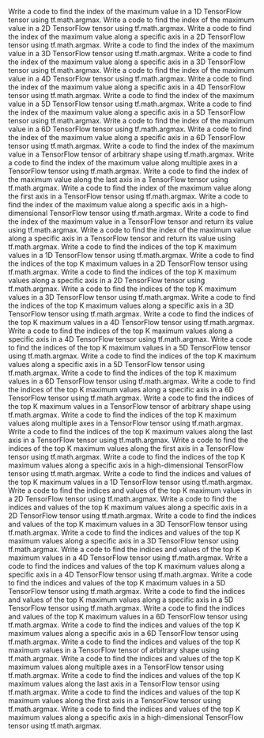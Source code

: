 Write a code to find the index of the maximum value in a 1D TensorFlow tensor using tf.math.argmax.
Write a code to find the index of the maximum value in a 2D TensorFlow tensor using tf.math.argmax.
Write a code to find the index of the maximum value along a specific axis in a 2D TensorFlow tensor using tf.math.argmax.
Write a code to find the index of the maximum value in a 3D TensorFlow tensor using tf.math.argmax.
Write a code to find the index of the maximum value along a specific axis in a 3D TensorFlow tensor using tf.math.argmax.
Write a code to find the index of the maximum value in a 4D TensorFlow tensor using tf.math.argmax.
Write a code to find the index of the maximum value along a specific axis in a 4D TensorFlow tensor using tf.math.argmax.
Write a code to find the index of the maximum value in a 5D TensorFlow tensor using tf.math.argmax.
Write a code to find the index of the maximum value along a specific axis in a 5D TensorFlow tensor using tf.math.argmax.
Write a code to find the index of the maximum value in a 6D TensorFlow tensor using tf.math.argmax.
Write a code to find the index of the maximum value along a specific axis in a 6D TensorFlow tensor using tf.math.argmax.
Write a code to find the index of the maximum value in a TensorFlow tensor of arbitrary shape using tf.math.argmax.
Write a code to find the index of the maximum value along multiple axes in a TensorFlow tensor using tf.math.argmax.
Write a code to find the index of the maximum value along the last axis in a TensorFlow tensor using tf.math.argmax.
Write a code to find the index of the maximum value along the first axis in a TensorFlow tensor using tf.math.argmax.
Write a code to find the index of the maximum value along a specific axis in a high-dimensional TensorFlow tensor using tf.math.argmax.
Write a code to find the index of the maximum value in a TensorFlow tensor and return its value using tf.math.argmax.
Write a code to find the index of the maximum value along a specific axis in a TensorFlow tensor and return its value using tf.math.argmax.
Write a code to find the indices of the top K maximum values in a 1D TensorFlow tensor using tf.math.argmax.
Write a code to find the indices of the top K maximum values in a 2D TensorFlow tensor using tf.math.argmax.
Write a code to find the indices of the top K maximum values along a specific axis in a 2D TensorFlow tensor using tf.math.argmax.
Write a code to find the indices of the top K maximum values in a 3D TensorFlow tensor using tf.math.argmax.
Write a code to find the indices of the top K maximum values along a specific axis in a 3D TensorFlow tensor using tf.math.argmax.
Write a code to find the indices of the top K maximum values in a 4D TensorFlow tensor using tf.math.argmax.
Write a code to find the indices of the top K maximum values along a specific axis in a 4D TensorFlow tensor using tf.math.argmax.
Write a code to find the indices of the top K maximum values in a 5D TensorFlow tensor using tf.math.argmax.
Write a code to find the indices of the top K maximum values along a specific axis in a 5D TensorFlow tensor using tf.math.argmax.
Write a code to find the indices of the top K maximum values in a 6D TensorFlow tensor using tf.math.argmax.
Write a code to find the indices of the top K maximum values along a specific axis in a 6D TensorFlow tensor using tf.math.argmax.
Write a code to find the indices of the top K maximum values in a TensorFlow tensor of arbitrary shape using tf.math.argmax.
Write a code to find the indices of the top K maximum values along multiple axes in a TensorFlow tensor using tf.math.argmax.
Write a code to find the indices of the top K maximum values along the last axis in a TensorFlow tensor using tf.math.argmax.
Write a code to find the indices of the top K maximum values along the first axis in a TensorFlow tensor using tf.math.argmax.
Write a code to find the indices of the top K maximum values along a specific axis in a high-dimensional TensorFlow tensor using tf.math.argmax.
Write a code to find the indices and values of the top K maximum values in a 1D TensorFlow tensor using tf.math.argmax.
Write a code to find the indices and values of the top K maximum values in a 2D TensorFlow tensor using tf.math.argmax.
Write a code to find the indices and values of the top K maximum values along a specific axis in a 2D TensorFlow tensor using tf.math.argmax.
Write a code to find the indices and values of the top K maximum values in a 3D TensorFlow tensor using tf.math.argmax.
Write a code to find the indices and values of the top K maximum values along a specific axis in a 3D TensorFlow tensor using tf.math.argmax.
Write a code to find the indices and values of the top K maximum values in a 4D TensorFlow tensor using tf.math.argmax.
Write a code to find the indices and values of the top K maximum values along a specific axis in a 4D TensorFlow tensor using tf.math.argmax.
Write a code to find the indices and values of the top K maximum values in a 5D TensorFlow tensor using tf.math.argmax.
Write a code to find the indices and values of the top K maximum values along a specific axis in a 5D TensorFlow tensor using tf.math.argmax.
Write a code to find the indices and values of the top K maximum values in a 6D TensorFlow tensor using tf.math.argmax.
Write a code to find the indices and values of the top K maximum values along a specific axis in a 6D TensorFlow tensor using tf.math.argmax.
Write a code to find the indices and values of the top K maximum values in a TensorFlow tensor of arbitrary shape using tf.math.argmax.
Write a code to find the indices and values of the top K maximum values along multiple axes in a TensorFlow tensor using tf.math.argmax.
Write a code to find the indices and values of the top K maximum values along the last axis in a TensorFlow tensor using tf.math.argmax.
Write a code to find the indices and values of the top K maximum values along the first axis in a TensorFlow tensor using tf.math.argmax.
Write a code to find the indices and values of the top K maximum values along a specific axis in a high-dimensional TensorFlow tensor using tf.math.argmax.